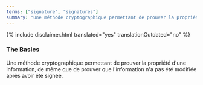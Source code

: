 ```yaml
---
terms: ["signature", "signatures"]
summary: "Une méthode cryptographique permettant de prouver la propriété d'une information, de même que de prouver que l'information n'a pas été modifiée après avoir été signée"
---
```


{% include disclaimer.html translated="yes" translationOutdated="no" %}
### The Basics

Une méthode cryptographique permettant de prouver la propriété d'une information, de même que de prouver que l'information n'a pas été modifiée après avoir été signée.